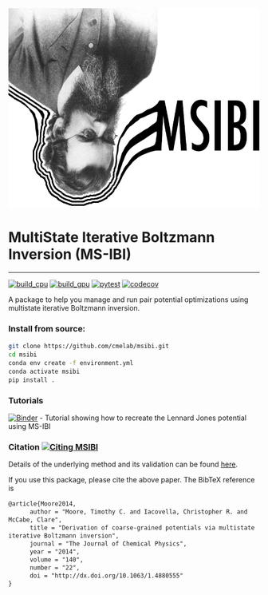 <img src="/docs/msibi.png" height="400">

# MultiState Iterative Boltzmann Inversion (MS-IBI)
----------------------------------------
[![build_cpu](https://github.com/cmelab/msibi/actions/workflows/build_cpu.yml/badge.svg)](https://github.com/cmelab/msibi/actions/workflows/build_cpu.yml)
[![build_gpu](https://github.com/cmelab/msibi/actions/workflows/build_gpu.yml/badge.svg)](https://github.com/cmelab/msibi/actions/workflows/build_gpu.yml)
[![pytest](https://github.com/cmelab/msibi/actions/workflows/pytest.yml/badge.svg)](https://github.com/cmelab/msibi/actions/workflows/pytest.yml)
[![codecov](https://codecov.io/gh/cmelab/msibi/branch/master/graph/badge.svg?token=7NFPBMBN0I)](https://codecov.io/gh/cmelab/msibi)

A package to help you manage and run pair potential optimizations using multistate iterative Boltzmann inversion.


### Install from source:
```bash
git clone https://github.com/cmelab/msibi.git
cd msibi
conda env create -f environment.yml
conda activate msibi
pip install .
```


### Tutorials
[![Binder](https://mybinder.org/badge_logo.svg)](https://mybinder.org/v2/gh/cmelab/msibi/master?urlpath=tree/msibi/tutorials/lj/LJ_Tutorial.ipynb) - Tutorial showing how to recreate the Lennard Jones potential using MS-IBI


### Citation [![Citing MSIBI](https://img.shields.io/badge/DOI-10.1063%2F1.4880555-blue.svg)](http://dx.doi.org/10.1063/1.4880555)
Details of the underlying method and its validation can be found [here](http://dx.doi.org/10.1063/1.4880555).

If you use this package, please cite the above paper. The BibTeX reference is
```
@article{Moore2014,
      author = "Moore, Timothy C. and Iacovella, Christopher R. and McCabe, Clare",
      title = "Derivation of coarse-grained potentials via multistate iterative Boltzmann inversion",
      journal = "The Journal of Chemical Physics",
      year = "2014",
      volume = "140",
      number = "22", 
      doi = "http://dx.doi.org/10.1063/1.4880555" 
}
```

